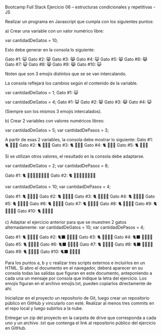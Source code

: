 Bootcamp Full Stack Ejercicio 06 – estructuras condicionales y repetitivas - JS

Realizar un programa en Javascript que cumpla con los siguientes puntos:

a) Crear una variable con un valor numérico libre:

var cantidadDeGatos = 10;

Esto debe generar en la consola lo siguiente:

Gato #1: 😺 
Gato #2: 😸 
Gato #3: 😹 
Gato #4: 😺 
Gato #5: 😸 
Gato #6: 😹 
Gato #7: 😺 
Gato #8: 😸 
Gato #9: 😹 
Gato #10: 😺

Noten que son 3 emojis distintos que se se van intercalando.

La consola reflejará los cambios según el contenido de la variable.

var cantidadDeGatos = 1; 
Gato #1: 😺

var cantidadDeGatos = 4; 
Gato #1: 😺 
Gato #2: 😸 
Gato #3: 😹 
Gato #4: 😺 

(Siempre son los mismos 3 emojis intercalados).

b) Crear 2 variables con valores numéricos libres:

var cantidadDeGatos = 5; 
var cantidadDePasos = 3;

A partir de esas 2 variables, la consola debe mostrar lo siguiente: 
Gato #1: 🐈 🐾🐾🐾 
Gato #2: 🐈 🐾🐾🐾 
Gato #3: 🐈 🐾🐾🐾 
Gato #4: 🐈 🐾🐾🐾 
Gato #5: 🐈 🐾🐾🐾

Si se utilizan otros valores, el resultado en la consola debe adaptarse.

var cantidadDeGatos = 2; 
var cantidadDePasos = 8; 

Gato #1: 🐈 🐾🐾🐾🐾🐾🐾🐾🐾 
Gato #2: 🐈 🐾🐾🐾🐾🐾🐾🐾🐾

var cantidadDeGatos = 10; 
var cantidadDePasos = 4; 

Gato #1: 🐈 🐾🐾🐾🐾 
Gato #2: 🐈 🐾🐾🐾🐾 
Gato #3: 🐈 🐾🐾🐾🐾 
Gato #4: 🐈 🐾🐾🐾🐾 
Gato #5: 🐈 🐾🐾🐾🐾 
Gato #6: 🐈 🐾🐾🐾🐾 
Gato #7: 🐈 🐾🐾🐾🐾 
Gato #8: 🐈 🐾🐾🐾🐾 
Gato #9: 🐈 🐾🐾🐾🐾 
Gato #10: 🐈 🐾🐾🐾🐾

c) Adaptar el ejercicio anterior para que se muestren 2 gatos alternadamente: 
var cantidadDeGatos = 10; 
var cantidadDePasos = 4; 

Gato #1: 🐈 🐾🐾🐾🐾 
Gato #2: 🐈‍⬛ 🐾🐾🐾🐾 
Gato #3: 🐈 🐾🐾🐾🐾 
Gato #4: 🐈‍⬛ 🐾🐾🐾🐾 
Gato #5: 🐈 🐾🐾🐾🐾 
Gato #6: 🐈‍⬛ 🐾🐾🐾🐾 
Gato #7: 🐈 🐾🐾🐾🐾 
Gato #8: 🐈‍⬛ 🐾🐾🐾🐾 
Gato #9: 🐈 🐾🐾🐾🐾 
Gato #10: 🐈‍⬛ 🐾🐾🐾🐾

Para los puntos a, b y c realizar tres scripts externos e incluirlos en un HTML. Si abro el documento en el navegador, deberá aparecer en su consola todas las salidas que figuran en este documento, anteponiendo a cada una un mensaje por consola que indique la letra del ejercicio. Los emojis figuran en el archivo emojis.txt, pueden copiarlos directamente de ahí.

Inicializar en el proyecto un repositorio de Git, luego crear un repositorio público en GitHub y vincularlo con esté. Realizar al menos tres commits en el repo local y luego subirlos a la nube.

Entregar un zip del proyecto en la carpeta de drive que corresponda a cada uno y un archivo .txt que contenga el link al repositorio público del ejercicio en GitHub.
